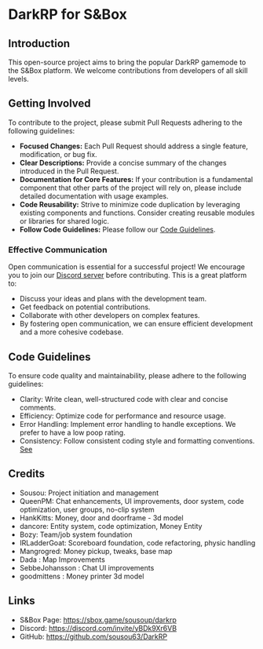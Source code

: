 # DarkRP for S&Box
## Introduction
This open-source project aims to bring the popular DarkRP gamemode to the S&Box platform. We welcome contributions from developers of all skill levels.

## Getting Involved
To contribute to the project, please submit Pull Requests adhering to the following guidelines:
- **Focused Changes:** Each Pull Request should address a single feature, modification, or bug fix.
- **Clear Descriptions:** Provide a concise summary of the changes introduced in the Pull Request.
- **Documentation for Core Features:** If your contribution is a fundamental component that other parts of the project will rely on, please include detailed documentation with usage examples.
- **Code Reusability:** Strive to minimize code duplication by leveraging existing components and functions. Consider creating reusable modules or libraries for shared logic.
- **Follow Code Guidelines:** Please follow our [Code Guidelines](#code-guidelines).

### Effective Communication

Open communication is essential for a successful project! We encourage you to join our [Discord server](https://discord.com/invite/yBDk9Xr6VB) before contributing. This is a great platform to:

- Discuss your ideas and plans with the development team.
- Get feedback on potential contributions.
- Collaborate with other developers on complex features.
- By fostering open communication, we can ensure efficient development and a more cohesive codebase.

## Code Guidelines
To ensure code quality and maintainability, please adhere to the following guidelines:

- Clarity: Write clean, well-structured code with clear and concise comments.
- Efficiency: Optimize code for performance and resource usage.
- Error Handling: Implement error handling to handle exceptions. We prefer to have a low poop rating.
- Consistency: Follow consistent coding style and formatting conventions. [See](https://learn.microsoft.com/en-us/dotnet/csharp/fundamentals/coding-style/identifier-names)
## Credits
- Sousou: Project initiation and management
- QueenPM: Chat enhancements, UI improvements, door system, code optimization, user groups, no-clip system
- HankKitts: Money, door and doorframe - 3d model 
- dancore: Entity system, code optimization, Money Entity
- Bozy: Team/job system foundation
- IRLadderGoat: Scoreboard foundation, code refactoring, physic handling 
- Mangrogred: Money pickup, tweaks, base map 
- Dada : Map Improvements
- SebbeJohansson : Chat UI improvements
- goodmittens : Money printer 3d model
## Links
- S&Box Page: https://sbox.game/sousoup/darkrp
- Discord: https://discord.com/invite/yBDk9Xr6VB
- GitHub: https://github.com/sousou63/DarkRP 
